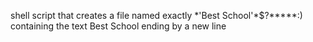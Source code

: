  shell script that creates a file named exactly \*\'Best School\'\*$\?\*\*\*\*\*:) containing the text Best School ending by a new line
